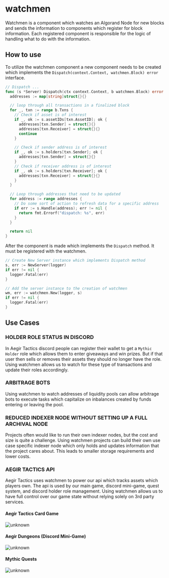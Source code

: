 # watchmen

Watchmen is a component which watches an Algorand Node for new blocks and sends
the information to components which register for block information. Each
registered component is responsible for the logic of handling what to do with
the information.

## How to use

To utilize the watchmen component a new component needs to be created which
implements the `Dispatch(context.Context, watchmen.Block) error` interface.

```go
// Dispatch ...
func (s *Server) Dispatch(ctx context.Context, b watchmen.Block) error {
  addresses := map[string]struct{}{}

  // loop through all transactions in a finalized block
  for _, txn := range b.Txns {
    // Check if asset is of interest
    if _, ok := s.assetIDs[txn.AssetID]; ok {
      addresses[txn.Sender] = struct{}{}
      addresses[txn.Receiver] = struct{}{}
      continue
    }

    // Check if sender address is of interest
    if _, ok := s.holders[txn.Sender]; ok {
      addresses[txn.Sender] = struct{}{}
    }
    // Check if receiver address is of interest
    if _, ok := s.holders[txn.Receiver]; ok {
      addresses[txn.Receiver] = struct{}{}
    }
  }

  // Loop through addresses that need to be updated
  for address := range addresses {
    // Do some sort of action to refresh data for a specific address
    if err := s.Handle(address); err != nil {
      return fmt.Errorf("dispatch: %s", err)
    }
  }

  return nil
}
```

After the component is made which implements the `Dispatch` method. It must be
registered with the watchmen.

```go
// Create New Server instance which implements Dispatch method
s, err := NewServer(logger)
if err != nil {
  logger.Fatal(err)
}

// Add the server instance to the creation of watchmen
wm, err := watchmen.New(logger, s)
if err != nil {
  logger.Fatal(err)
}
```

## Use Cases

### HOLDER ROLE STATUS IN DISCORD
In Aegir Tactics discord people can register their wallet to get a `Mythic Holder` role which allows them to enter giveaways and win prizes. But if that user then sells or removes their assets they should no longer have the role. Using watchmen allows us to watch for these type of transactions and update their roles accordingly.

### ARBITRAGE BOTS
Using watchmen to watch addresses of liquidity pools can allow arbitrage bots to execute tasks which capitalize on inbalances created by funds entering or leaving the pool.

### REDUCED INDEXER NODE WITHOUT SETTING UP A FULL ARCHIVAL NODE
Projects often would like to run their own indexer nodes, but the cost and size is quite a challenge. Using watchmen projects can build their own use case specific indexer node which only holds and updates information that the project cares about. This leads to smaller storage requirements and lower costs. 

### AEGIR TACTICS API
Aegir Tactics uses watchmen to power our api which tracks assets which players own. The api is used by our main game, discord mini-game, quest system, and discord holder role management. Using watchmen allows us to have full control over our game state without relying solely on 3rd party services.

#### Aegir Tactics Card Game

![unknown](https://user-images.githubusercontent.com/5757420/178617973-ea18bb3d-195e-4a97-b91f-bc87c0b318f8.png)

#### Aegir Dungeons (Discord Mini-Game)

![unknown](https://user-images.githubusercontent.com/5757420/178618016-5b7b8ae3-abfd-434e-a464-b3fd8f527b5d.png)

#### Mythic Quests

![unknown](https://user-images.githubusercontent.com/5757420/178618055-f2d24137-0b87-47f5-80f9-14b6f0f91bde.png)

